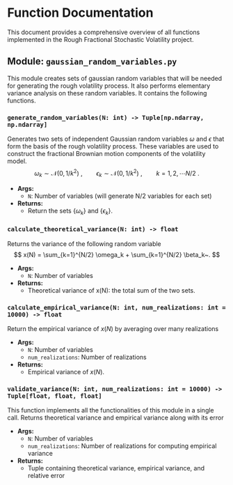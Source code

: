 # Function Documentation

This document provides a comprehensive overview of all functions implemented in the Rough Fractional Stochastic Volatility project.

## Module: `gaussian_random_variables.py`

This module creates sets of gaussian random variables that will be needed for generating the rough volatility process. It also performs elementary variance analysis on these random variables. It contains the following functions.

### `generate_random_variables(N: int) -> Tuple[np.ndarray, np.ndarray]`
Generates two sets of independent Gaussian random variables $\omega$ and $\epsilon$ that form the basis of the rough volatility process. These variables are used to construct the fractional Brownian motion components of the volatility model. 
$$
\omega_k \sim \mathcal{N}(0, 1/k^2)~,\qquad \epsilon_k \sim \mathcal{N}(0, 1/k^2)~,\qquad k = 1,2, \cdots N/2~.
$$
- **Args:**
  - `N`: Number of variables (will generate N/2 variables for each set)
- **Returns:**
  - Return the sets $\{\omega_k\}$ and $\{\epsilon_k\}$.

### `calculate_theoretical_variance(N: int) -> float`
Returns the variance of the following random variable
$$
x(N) = \sum_{k=1}^{N/2} \omega_k + \sum_{k=1}^{N/2} \beta_k~.
$$
- **Args:**
  - `N`: Number of variables
- **Returns:**
  - Theoretical variance of x(N): the total sum of the two sets.

### `calculate_empirical_variance(N: int, num_realizations: int = 10000) -> float`
Return the empirical variance of $x(N)$ by averaging over many realizations
- **Args:**
  - `N`: Number of variables
  - `num_realizations`: Number of realizations
- **Returns:**
  - Empirical variance of $x(N)$. 

### `validate_variance(N: int, num_realizations: int = 10000) -> Tuple[float, float, float]`
This function implements all the functionalities of this module in a single call. Returns theoretical variance and empirical variance along with its error
- **Args:**
  - `N`: Number of variables
  - `num_realizations`: Number of realizations for computing empirical variance
- **Returns:**
  - Tuple containing theoretical variance, empirical variance, and relative error
